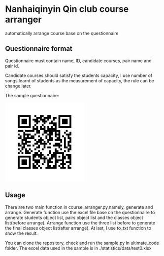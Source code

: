 # Nanhaiqinyin Qin club course arranger

automatically arrange course base on the questionnaire

## Questionnaire format

Questionnaire must contain name, ID, candidate courses, pair name and pair id.

Candidate courses should satisfy the students capacity, I use number of songs learnt of students as the measurement of capacity, the rule can be change later.

The sample questionnaire:

![qrcode](./statistics/img/qrcode.jpg)

## Usage

There are two main function in course_arranger.py,namely, generate and arrange. Generate function use the excel file base on the questionnaire to generate students object list, pairs object list and the classes object list(before arrange). Arrange function use the three list before to generate the final classes object list(after arrange). At last, I use to_txt function to show the result.

You can clone the repository, check and run  the sample.py in ultimate_code folder. The excel data used in the sample is in ./statistics/data/test0.xlsx